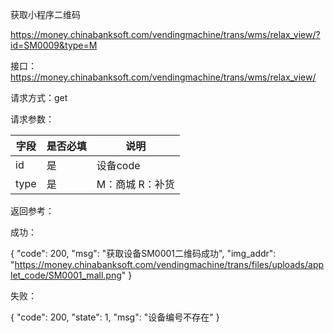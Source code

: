 获取小程序二维码

https://money.chinabanksoft.com/vendingmachine/trans/wms/relax_view/?id=SM0009&type=M

接口：https://money.chinabanksoft.com/vendingmachine/trans/wms/relax_view/

请求方式：get

请求参数：

| 字段 | 是否必填 | 说明              |
| ---- | -------- | ----------------- |
| id   | 是       | 设备code          |
| type | 是       | M：商城   R：补货 |

返回参考：

成功：

{
    "code": 200,
    "msg": "获取设备SM0001二维码成功",
    "img_addr": "https://money.chinabanksoft.com/vendingmachine/trans/files/uploads/applet_code/SM0001_mall.png"
}

失败：

{
    "code": 200,
    "state": 1,
    "msg": "设备编号不存在"
}

